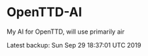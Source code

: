 # OpenTTD-AI
My AI for OpenTTD, will use primarily air

Latest backup: Sun Sep 29 18:37:01 UTC 2019
